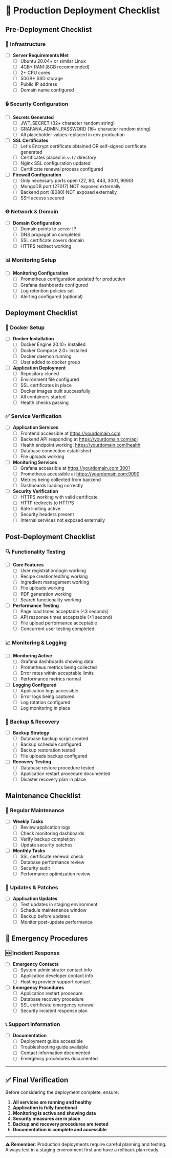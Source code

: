# 🚀 Production Deployment Checklist

## Pre-Deployment Checklist

### 🔧 Infrastructure
- [ ] **Server Requirements Met**
  - [ ] Ubuntu 20.04+ or similar Linux
  - [ ] 4GB+ RAM (8GB recommended)
  - [ ] 2+ CPU cores
  - [ ] 50GB+ SSD storage
  - [ ] Public IP address
  - [ ] Domain name configured

### 🔒 Security Configuration
- [ ] **Secrets Generated**
  - [ ] JWT_SECRET (32+ character random string)
  - [ ] GRAFANA_ADMIN_PASSWORD (16+ character random string)
  - [ ] All placeholder values replaced in env.production

- [ ] **SSL Certificates**
  - [ ] Let's Encrypt certificate obtained OR self-signed certificate generated
  - [ ] Certificates placed in `ssl/` directory
  - [ ] Nginx SSL configuration updated
  - [ ] Certificate renewal process configured

- [ ] **Firewall Configuration**
  - [ ] Only necessary ports open (22, 80, 443, 3001, 9090)
  - [ ] MongoDB port (27017) NOT exposed externally
  - [ ] Backend port (8080) NOT exposed externally
  - [ ] SSH access secured

### 🌐 Network & Domain
- [ ] **Domain Configuration**
  - [ ] Domain points to server IP
  - [ ] DNS propagation completed
  - [ ] SSL certificate covers domain
  - [ ] HTTPS redirect working

### 📊 Monitoring Setup
- [ ] **Monitoring Configuration**
  - [ ] Prometheus configuration updated for production
  - [ ] Grafana dashboards configured
  - [ ] Log retention policies set
  - [ ] Alerting configured (optional)

## Deployment Checklist

### 🐳 Docker Setup
- [ ] **Docker Installation**
  - [ ] Docker Engine 20.10+ installed
  - [ ] Docker Compose 2.0+ installed
  - [ ] Docker daemon running
  - [ ] User added to docker group

- [ ] **Application Deployment**
  - [ ] Repository cloned
  - [ ] Environment file configured
  - [ ] SSL certificates in place
  - [ ] Docker images built successfully
  - [ ] All containers started
  - [ ] Health checks passing

### ✅ Service Verification
- [ ] **Application Services**
  - [ ] Frontend accessible at https://yourdomain.com
  - [ ] Backend API responding at https://yourdomain.com/api
  - [ ] Health endpoint working: https://yourdomain.com/health
  - [ ] Database connection established
  - [ ] File uploads working

- [ ] **Monitoring Services**
  - [ ] Grafana accessible at https://yourdomain.com:3001
  - [ ] Prometheus accessible at https://yourdomain.com:9090
  - [ ] Metrics being collected from backend
  - [ ] Dashboards loading correctly

- [ ] **Security Verification**
  - [ ] HTTPS working with valid certificate
  - [ ] HTTP redirects to HTTPS
  - [ ] Rate limiting active
  - [ ] Security headers present
  - [ ] Internal services not exposed externally

## Post-Deployment Checklist

### 🔍 Functionality Testing
- [ ] **Core Features**
  - [ ] User registration/login working
  - [ ] Recipe creation/editing working
  - [ ] Ingredient management working
  - [ ] File uploads working
  - [ ] PDF generation working
  - [ ] Search functionality working

- [ ] **Performance Testing**
  - [ ] Page load times acceptable (<3 seconds)
  - [ ] API response times acceptable (<1 second)
  - [ ] File upload performance acceptable
  - [ ] Concurrent user testing completed

### 📈 Monitoring & Logging
- [ ] **Monitoring Active**
  - [ ] Grafana dashboards showing data
  - [ ] Prometheus metrics being collected
  - [ ] Error rates within acceptable limits
  - [ ] Performance metrics normal

- [ ] **Logging Configured**
  - [ ] Application logs accessible
  - [ ] Error logs being captured
  - [ ] Log rotation configured
  - [ ] Log monitoring in place

### 🔄 Backup & Recovery
- [ ] **Backup Strategy**
  - [ ] Database backup script created
  - [ ] Backup schedule configured
  - [ ] Backup restoration tested
  - [ ] File uploads backup configured

- [ ] **Recovery Testing**
  - [ ] Database restore procedure tested
  - [ ] Application restart procedure documented
  - [ ] Disaster recovery plan in place

## Maintenance Checklist

### 📅 Regular Maintenance
- [ ] **Weekly Tasks**
  - [ ] Review application logs
  - [ ] Check monitoring dashboards
  - [ ] Verify backup completion
  - [ ] Update security patches

- [ ] **Monthly Tasks**
  - [ ] SSL certificate renewal check
  - [ ] Database performance review
  - [ ] Security audit
  - [ ] Performance optimization review

### 🔄 Updates & Patches
- [ ] **Application Updates**
  - [ ] Test updates in staging environment
  - [ ] Schedule maintenance window
  - [ ] Backup before updates
  - [ ] Monitor post-update performance

## 🚨 Emergency Procedures

### 🆘 Incident Response
- [ ] **Emergency Contacts**
  - [ ] System administrator contact info
  - [ ] Application developer contact info
  - [ ] Hosting provider support contact

- [ ] **Emergency Procedures**
  - [ ] Application restart procedure
  - [ ] Database recovery procedure
  - [ ] SSL certificate emergency renewal
  - [ ] Security incident response plan

### 📞 Support Information
- [ ] **Documentation**
  - [ ] Deployment guide accessible
  - [ ] Troubleshooting guide available
  - [ ] Contact information documented
  - [ ] Emergency procedures documented

---

## ✅ Final Verification

Before considering the deployment complete, ensure:

1. **All services are running and healthy**
2. **Application is fully functional**
3. **Monitoring is active and showing data**
4. **Security measures are in place**
5. **Backup and recovery procedures are tested**
6. **Documentation is complete and accessible**

---

**⚠️ Remember**: Production deployments require careful planning and testing. Always test in a staging environment first and have a rollback plan ready.
